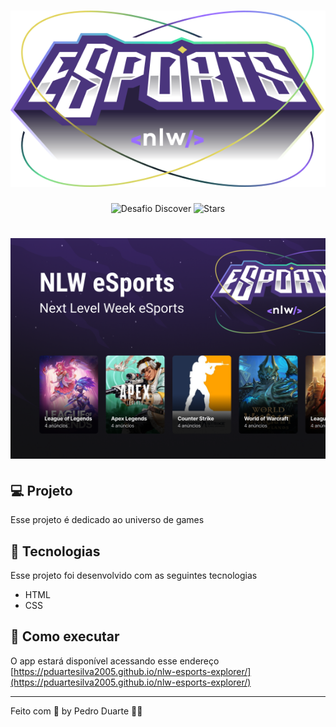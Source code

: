 <h1 align="center">
  <img src="./.github/logo.svg" alt="Logo"/>
</h1>

<p align="center">
  <img src="https://img.shields.io/static/v1?label=NLW&message=09&color=8257E5&labelColor=24221f" alt="Desafio Discover" />
  
  <img src="https://img.shields.io/github/stars/pduartesilva2005/nlw-esports-explorer?label=stars&message=MIT&color=8257E5&labelColor=24221f" alt="Stars">
</p>

<h1 align="center">
  <img alt="Capa do Projeto" src=".github/cover.png" />
</h1>

## 💻 Projeto

Esse projeto é dedicado ao universo de games

## 🧪 Tecnologias

Esse projeto foi desenvolvido com as seguintes tecnologias

- HTML
- CSS

## 🚀 Como executar

O app estará disponível acessando esse endereço [https://pduartesilva2005.github.io/nlw-esports-explorer/](https://pduartesilva2005.github.io/nlw-esports-explorer/)

---

Feito com 💜 by Pedro Duarte 👋🏻
